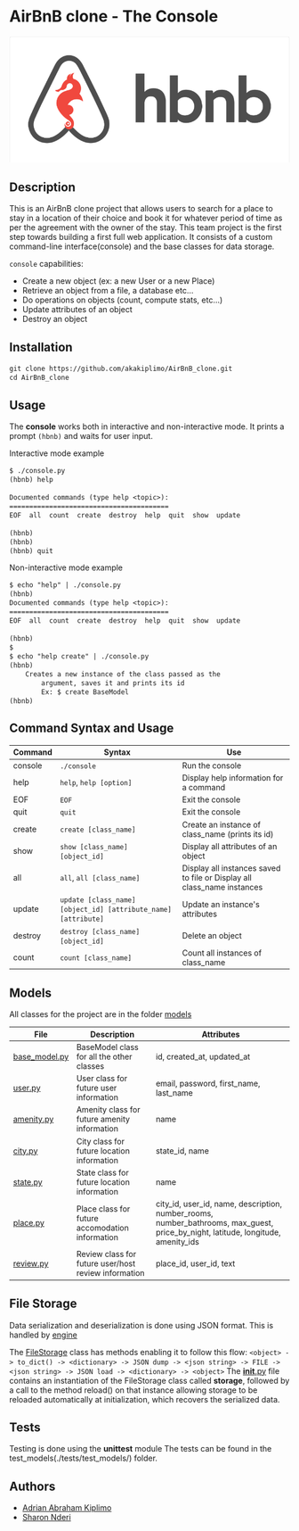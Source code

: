 # AirBnB clone - The Console

![logo](./img/hbnb_screenshot.png)

## Description
This is an AirBnB clone project that allows users to search for a place to stay in a location of their choice and book it for whatever period of time as per the agreement with the owner of the stay.
This team project is the first step towards building a first full web application.
It consists of a custom command-line interface(console) and the base classes for data storage.

`console` capabilities:
- Create a new object (ex: a new User or a new Place)
- Retrieve an object from a file, a database etc…
- Do operations on objects (count, compute stats, etc…)
- Update attributes of an object
- Destroy an object

## Installation
```
git clone https://github.com/akakiplimo/AirBnB_clone.git
cd AirBnB_clone
```
## Usage
The **console** works both in interactive and non-interactive mode.
It prints a prompt `(hbnb)` and waits for user input.

Interactive mode example
```
$ ./console.py
(hbnb) help

Documented commands (type help <topic>):
========================================
EOF  all  count  create  destroy  help  quit  show  update

(hbnb)
(hbnb)
(hbnb) quit
```
Non-interactive mode example
```
$ echo "help" | ./console.py
(hbnb)
Documented commands (type help <topic>):
========================================
EOF  all  count  create  destroy  help  quit  show  update

(hbnb)
$
$ echo "help create" | ./console.py
(hbnb)
	Creates a new instance of the class passed as the
        argument, saves it and prints its id
        Ex: $ create BaseModel
(hbnb)
```

## Command Syntax and Usage

Command | Syntax | Use
------- | ------ | ------
console | `./console` | Run the console
help | `help`, `help [option]` | Display help information for a command
EOF | `EOF` | Exit the console
quit | `quit` | Exit the console
create | `create [class_name]` | Create an instance of class_name (prints its id)
show | `show [class_name] [object_id]` | Display all attributes of an object
all | `all`, `all [class_name]` | Display all instances saved to file or Display all class_name instances
update | `update [class_name] [object_id] [attribute_name] [attribute]` | Update an instance's attributes
destroy | `destroy [class_name] [object_id]` | Delete an object
count | `count [class_name]` | Count all instances of class_name

## Models
All classes for the project are in the folder [models](./models/)

File | Description | Attributes
---- | ----------- | ----------
[base_model.py](./models/base_model.py) | BaseModel class for all the other classes | id, created_at, updated_at
[user.py](./models/user.py) | User class for future user information | email, password, first_name, last_name
[amenity.py](./models/amenity.py) | Amenity class for future amenity information | name
[city.py](./models/city.py) | City class for future location information | state_id, name
[state.py](./models/state.py) | State class for future location information | name
[place.py](./models/place.py) | Place class for future accomodation information | city_id, user_id, name, description, number_rooms, number_bathrooms, max_guest, price_by_night, latitude, longitude, amenity_ids
[review.py](./models/review.py) | Review class for future user/host review information | place_id, user_id, text

## File Storage
Data serialization and deserialization is done using JSON format. This is handled by [engine](./models/engine/)

The [FileStorage](./models/engine/file_storage.py) class has methods enabling it to follow this flow:
```<object> -> to_dict() -> <dictionary> -> JSON dump -> <json string> -> FILE -> <json string> -> JSON load -> <dictionary> -> <object>```
The [__init__.py](./models/__init__.py) file contains an instantiation of the FileStorage class called **storage**, followed by a call to the method reload() on that instance allowing storage to be reloaded automatically at initialization, which recovers the serialized data.

## Tests
Testing is done using the **unittest** module
The tests can be found in the test_models(./tests/test_models/) folder.

## Authors
- [Adrian Abraham Kiplimo](https://github.com/akakiplimo)
- [Sharon Nderi](https://github.com/SNderi)
